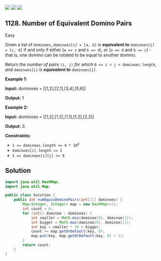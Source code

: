 [![](https://img.shields.io/github/stars/javadev/LeetCode-in-Java?label=Stars&style=flat-square)](https://github.com/javadev/LeetCode-in-Java)
[![](https://img.shields.io/github/forks/javadev/LeetCode-in-Java?label=Fork%20me%20on%20GitHub%20&style=flat-square)](https://github.com/javadev/LeetCode-in-Java/fork)
[![](https://img.shields.io/badge/-LeetCode%20in%20Kotlin-blue?style=flat-square)](https://github.com/javadev/LeetCode-in-Kotlin)

## 1128\. Number of Equivalent Domino Pairs

Easy

Given a list of `dominoes`, `dominoes[i] = [a, b]` is **equivalent to** `dominoes[j] = [c, d]` if and only if either (`a == c` and `b == d`), or (`a == d` and `b == c`) - that is, one domino can be rotated to be equal to another domino.

Return _the number of pairs_ `(i, j)` _for which_ `0 <= i < j < dominoes.length`_, and_ `dominoes[i]` _is **equivalent to**_ `dominoes[j]`.

**Example 1:**

**Input:** dominoes = \[\[1,2],[2,1],[3,4],[5,6]]

**Output:** 1

**Example 2:**

**Input:** dominoes = \[\[1,2],[1,2],[1,1],[1,2],[2,2]]

**Output:** 3

**Constraints:**

*   <code>1 <= dominoes.length <= 4 * 10<sup>4</sup></code>
*   `dominoes[i].length == 2`
*   `1 <= dominoes[i][j] <= 9`

## Solution

```java
import java.util.HashMap;
import java.util.Map;

public class Solution {
    public int numEquivDominoPairs(int[][] dominoes) {
        Map<Integer, Integer> map = new HashMap<>();
        int count = 0;
        for (int[] dominoe : dominoes) {
            int smaller = Math.min(dominoe[0], dominoe[1]);
            int bigger = Math.max(dominoe[0], dominoe[1]);
            int key = smaller * 10 + bigger;
            count += map.getOrDefault(key, 0);
            map.put(key, map.getOrDefault(key, 0) + 1);
        }
        return count;
    }
}
```
